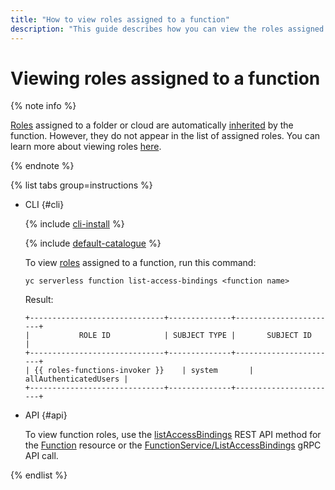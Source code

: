 ```yaml
---
title: "How to view roles assigned to a function"
description: "This guide describes how you can view the roles assigned to a function."
---
```


# Viewing roles assigned to a function

{% note info %}

[Roles](../../security/index.md#roles-list) assigned to a folder or cloud are automatically [inherited](../../../iam/concepts/access-control/index.md#inheritance) by the function. However, they do not appear in the list of assigned roles. You can learn more about viewing roles [here](../../../iam/operations/roles/get-assigned-roles.md).

{% endnote %}

{% list tabs group=instructions %}

- CLI {#cli}

   {% include [cli-install](../../../_includes/cli-install.md) %}

   {% include [default-catalogue](../../../_includes/default-catalogue.md) %}

   To view [roles](../../security/index.md#roles-list) assigned to a function, run this command:

   ```
   yc serverless function list-access-bindings <function name>
   ```

   Result:
   ```
   +------------------------------+--------------+-----------------------+
   |           ROLE ID            | SUBJECT TYPE |       SUBJECT ID      |
   +------------------------------+--------------+-----------------------+
   | {{ roles-functions-invoker }}    | system       | allAuthenticatedUsers |
   +------------------------------+--------------+-----------------------+
   ```

- API {#api}

   To view function roles, use the [listAccessBindings](../../functions/api-ref/Function/listAccessBindings.md) REST API method for the [Function](../../functions/api-ref/Function/index.md) resource or the [FunctionService/ListAccessBindings](../../functions/api-ref/grpc/function_service.md#ListAccessBindings) gRPC API call.

{% endlist %}
